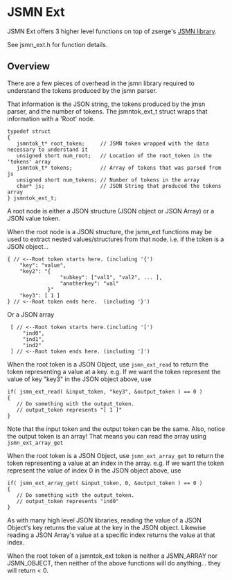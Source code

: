 JSMN Ext
 ===========
 JSMN Ext offers 3 higher level functions on top of zserge's [JSMN library](https://github.com/zserge/jsmn).  
 
 See jsmn_ext.h for function details.
 
 Overview
 -------- 
 There are a few pieces of overhead in the jsmn library required to understand the tokens produced by the jsmn parser.
 
 That information is the JSON string, the tokens produced by the jmsn parser, and the number of tokens.  The jsmntok_ext_t struct
 wraps that information with a 'Root' node.  

    typedef struct
    {
       jsmntok_t* root_token;     // JSMN token wrapped with the data necessary to understand it
       unsigned short num_root;   // Location of the root_token in the 'tokens' array
       jsmntok_t* tokens;         // Array of tokens that was parsed from js
       unsigned short num_tokens; // Number of tokens in the array
       char* js;                  // JSON String that produced the tokens array
    } jsmntok_ext_t;  

 A root node is either a JSON structure (JSON object or JSON Array) or a JSON value token. 
 
 When the root node is a JSON structure, the jsmn_ext functions may be used to extract nested values/structures from that node. i.e. if the token is a JSON object...  
 
    { // <--Root token starts here. (including '{')
        "key": "value",
        "key2": "{
                     "subkey": ["val1", "val2", ... ],
                     "anotherkey": "val"
                 }"
        "key3": [ 1 ]
    } // <--Root token ends here.  (including '}')
    
 Or a JSON array 
 
     [ // <--Root token starts here.(including '[')
         "ind0",
         "ind1",
         "ind2"
     ] // <--Root token ends here. (including ']')
 
 When the root token is a JSON Object, use `jsmn_ext_read` to return the token representing a value at a key. e.g. If we want the token represent the value of key "key3" in the JSON object above, use
 
	if( jsmn_ext_read( &input_token, "key3", &output_token ) == 0 )
	{
	   // Do something with the output_token.
	   // output_token represents "[ 1 ]"
	}
 
 Note that the input token and the output token can be the same. Also, notice the output token is an array! That means you can read the array using `jsmn_ext_array_get`
 
 When the root token is a JSON Object, use `jsmn_ext_array_get` to return the token representing a value at an index in the array. e.g. If we want the token represent the value of index 0 in the JSON object above, use
 
	if( jsmn_ext_array_get( &input_token, 0, &output_token ) == 0 )
	{
	   // Do something with the output_token.
	   // output_token represents "ind0"
	}
 
 
 As with many high level JSON libraries, reading the value of a JSON Object's key returns the value at the key in the JSON object. Likewise reading a JSON Array's
 value at a specific index returns the value at that index.
 
 When the root token of a jsmntok_ext token is neither a JSMN_ARRAY nor JSMN_OBJECT, then neither of the above functions will do anything... they will return < 0.
